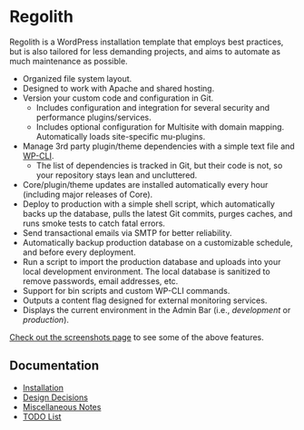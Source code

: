 # Regolith

Regolith is a WordPress installation template that employs best practices, but is also tailored for less demanding projects, and aims to automate as much maintenance as possible.

* Organized file system layout.
* Designed to work with Apache and shared hosting.
* Version your custom code and configuration in Git.
	* Includes configuration and integration for several security and performance plugins/services.
	* Includes optional configuration for Multisite with domain mapping. Automatically loads site-specific mu-plugins.
* Manage 3rd party plugin/theme dependencies with a simple text file and [WP-CLI](http://wp-cli.org/).
	* The list of dependencies is tracked in Git, but their code is not, so your repository stays lean and uncluttered.
* Core/plugin/theme updates are installed automatically every hour (including major releases of Core).
* Deploy to production with a simple shell script, which automatically backs up the database, pulls the latest Git commits, purges caches, and runs smoke tests to catch fatal errors.
* Send transactional emails via SMTP for better reliability.
* Automatically backup production database on a customizable schedule, and before every deployment.
* Run a script to import the production database and uploads into your local development environment. The local database is sanitized to remove passwords, email addresses, etc.
* Support for bin scripts and custom WP-CLI commands.
* Outputs a content flag designed for external monitoring services.
* Displays the current environment in the Admin Bar (i.e., _development_ or _production_).

[Check out the screenshots page](docs/screenshots.md) to see some of the above features.

## Documentation

* [Installation](docs/install.md)
* [Design Decisions](docs/design-decisions.md)
* [Miscellaneous Notes](docs/miscellaneous-notes.md)
* [TODO List](docs/todo.md)
